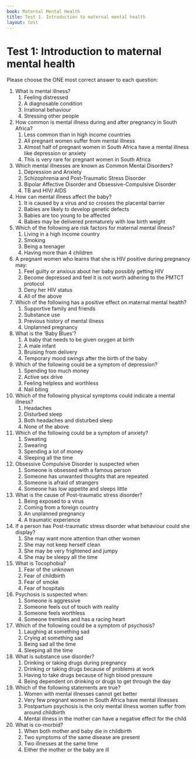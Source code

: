 ```yaml
---
book: Maternal Mental Health
title: Test 1. Introduction to maternal mental health
layout: test
---
```


# Test 1: Introduction to maternal mental health

Please choose the ONE most correct answer to each question:

1.	What is mental illness?
	1.	Feeling distressed
	1.	A diagnosable condition
	1.	Irrational behaviour
	1.	Stressing other people
2.	How common is mental illness during and after pregnancy in South Africa?
	1.	Less common than in high income countries
	1.	All pregnant women suffer from mental illness
	1.	Almost half of pregnant women in South Africa have a mental illness like depression or anxiety
	1.	This is very rare for pregnant women in South Africa
3.	Which mental illnesses are known as Common Mental Disorders? 
	1.	Depression and Anxiety
	1.	Schizophrenia and Post-Traumatic Stress Disorder
	1.	Bipolar Affective Disorder and Obsessive-Compulsive Disorder
	1.	TB and HIV/ AIDS
4.	How can mental illness affect the baby?
	1.	It is caused by a virus and so crosses the placental barrier
	1.	Babies are likely to develop genetic defects
	1.	Babies are too young to be affected
	1.	Babies may be delivered prematurely with low birth weight
5.	Which of the following are risk factors for maternal mental illness?
	1.	Living in a high income country
	1.	Smoking
	1.	Being a teenager
	1.	Having more than 4 children 
6.	A pregnant women who learns that she is HIV positive during pregnancy may:
	1.	Feel guilty or anxious about her baby possibly getting HIV
	1.	Become depressed and feel it is not worth adhering to the PMTCT protocol
	1.	Deny her HIV status 
	1.	All of the above
7.	Which of the following has a positive effect on maternal mental health?
	1.	Supportive family and friends
	1.	Substance use
	1.	Previous history of mental illness
	1.	Unplanned pregnancy
8.	What is the ‘Baby Blues’?
	1.	A baby that needs to be given oxygen at birth
	1.	A male infant 
	1.	Bruising from delivery
	1.	Temporary mood swings after the birth of the baby
9.	Which of the following could be a symptom of depression?
	1.	Spending too much money
	1.	Active sex drive
	1.	Feeling helpless and worthless
	1.	Nail biting
10.	Which of the following physical symptoms could indicate a mental illness?
	1.	Headaches
	1.	Disturbed sleep
	1.	Both headaches and disturbed sleep
	1.	None of the above
11.	Which of the following could be a symptom of anxiety?
	1.	Sweating
	1.	Swearing
	1.	Spending a lot of money
	1.	Sleeping all the time 
12.	Obsessive Compulsive Disorder is suspected when
	1.	Someone is obsessed with a famous person
	1.	Someone has unwanted thoughts that are repeated
	1.	Someone is afraid of strangers
	1.	Someone has low appetite and sleeps little 
13.	What is the cause of Post-traumatic stress disorder? 
	1.	Being exposed to a virus
	1.	Coming from a foreign country
	1.	An unplanned pregnancy
	1.	A traumatic experience 
14.	If a person has Post-traumatic stress disorder what behaviour could she display?
	1.	She may want more attention than other women
	1.	She may not keep herself clean
	1.	She may be very frightened and jumpy
	1.	She may be sleepy all the time
15.	What is Tocophobia?
	1.	Fear of the unknown
	1.	Fear of childbirth
	1.	Fear of smoke
	1.	Fear of hospitals 
16.	Psychosis is suspected when:
	1.	Someone is aggressive
	1.	Someone feels out of touch with reality
	1.	Someone feels worthless
	1.	Someone trembles and has a racing heart
17.	Which of the following could be a symptom of psychosis?
	1.	Laughing at something sad
	1.	Crying at something sad
	1.	Being sad all the time
	1.	Sleeping all the time 
18.	What is substance use disorder?
	1.	Drinking or taking drugs during pregnancy
	1.	Drinking or taking drugs because of problems at work
	1.	Having to take drugs because of high blood pressure
	1.	Being dependent on drinking or drugs to get through the day
19.	Which of the following statements are true?
	1.	Women with mental illnesses cannot get better
	1.	Very few pregnant women in South Africa have mental illnesses
	1.	Postpartum psychosis is the only mental illness women suffer from around childbirth
	1.	Mental illness in the mother can have a negative effect for the child 
20.	What is co-morbid?
	1.	When both mother and baby die in childbirth
	1.	Two symptoms of the same disease are present
	1.	Two illnesses at the same time
	1.	Either the mother or the baby are ill